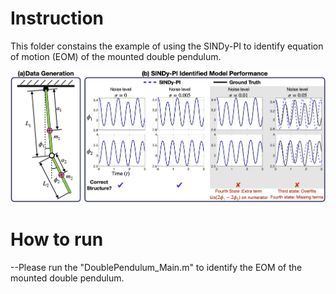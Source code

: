 # Instruction

This folder constains the example of using the SINDy-PI to identify equation of motion (EOM) of the mounted double pendulum.

![](Images/Double_Pendulum_DL.jpg)
# How to run

--Please run the "DoublePendulum_Main.m" to identify the EOM of the mounted double pendulum.
